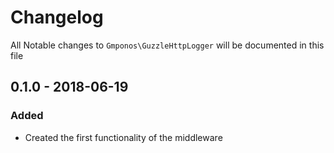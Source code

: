 # Changelog

All Notable changes to `Gmponos\GuzzleHttpLogger` will be documented in this file

## 0.1.0 - 2018-06-19

### Added
- Created the first functionality of the middleware
